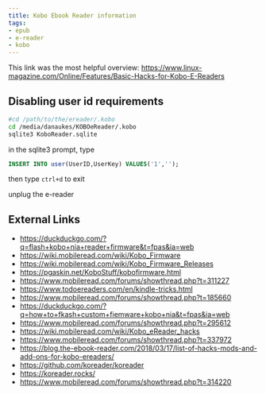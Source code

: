 ```yaml
---
title: Kobo Ebook Reader information
tags:
- epub
- e-reader
- kobo
---
```


This link was the most helpful overview: <https://www.linux-magazine.com/Online/Features/Basic-Hacks-for-Kobo-E-Readers>

## Disabling user id requirements

```bash
#cd /path/to/the/ereader/.kobo
cd /media/danaukes/KOBOeReader/.kobo
sqlite3 KoboReader.sqlite
```

in the sqlite3 prompt, type

```sql
INSERT INTO user(UserID,UserKey) VALUES('1','');
```

then type ```ctrl+d``` to exit

unplug the e-reader

## External Links

* <https://duckduckgo.com/?q=flash+kobo+nia+reader+firmware&t=fpas&ia=web>
* <https://wiki.mobileread.com/wiki/Kobo_Firmware>
* <https://wiki.mobileread.com/wiki/Kobo_Firmware_Releases>
* <https://pgaskin.net/KoboStuff/kobofirmware.html>
* <https://www.mobileread.com/forums/showthread.php?t=311227>
* <https://www.todoereaders.com/en/kindle-tricks.html>
* <https://www.mobileread.com/forums/showthread.php?t=185660>
* <https://duckduckgo.com/?q=how+to+fkash+custom+fiemware+kobo+nia&t=fpas&ia=web>
* <https://www.mobileread.com/forums/showthread.php?t=295612>
* <https://wiki.mobileread.com/wiki/Kobo_eReader_hacks>
* <https://www.mobileread.com/forums/showthread.php?t=337972>
* <https://blog.the-ebook-reader.com/2018/03/17/list-of-hacks-mods-and-add-ons-for-kobo-ereaders/>
* <https://github.com/koreader/koreader>
* <https://koreader.rocks/>
* <https://www.mobileread.com/forums/showthread.php?t=314220>

